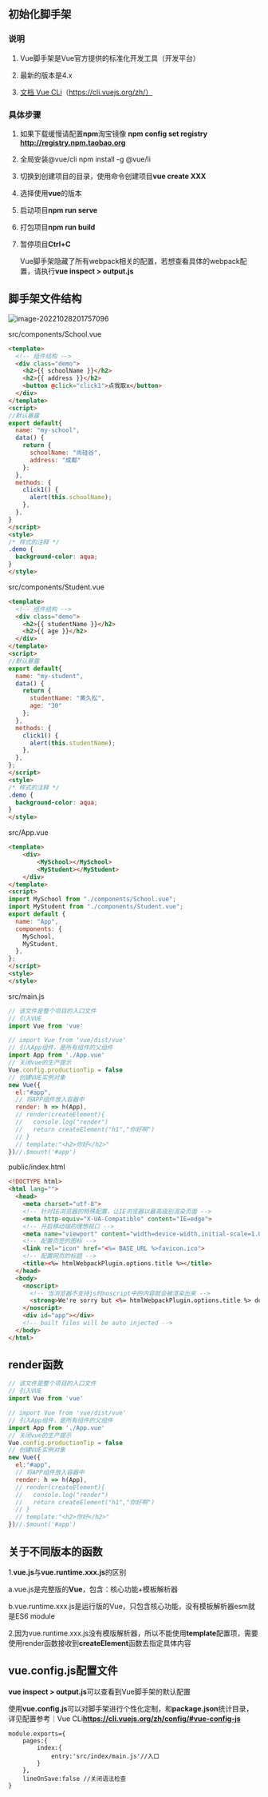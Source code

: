 ## 初始化脚手架

### 说明

1. Vue脚手架是Vue官方提供的标准化开发工具（开发平台）

2. 最新的版本是4.x
3. [文档 Vue CLi](https://cli.vuejs.org/zh/)（https://cli.vuejs.org/zh/）

### 具体步骤

1. 如果下载缓慢请配置**npm**淘宝镜像 **npm config set registry http://registry.npm.taobao.org**

2. 全局安装@vue/cli npm install -g @vue/li

3. 切换到创建项目的目录，使用命令创建项目**vue create XXX**

4. 选择使用**vue**的版本

5. 启动项目**npm run serve**

6. 打包项目**npm run build**

7. 暂停项目**Ctrl+C**

   Vue脚手架隐藏了所有webpack相关的配置，若想查看具体的webpack配置，请执行**vue inspect > output.js**

## 脚手架文件结构

![image-20221028201757096](https://gitee.com/wowosong/pic-md/raw/master/202212151200013.png)

src/components/School.vue

```html
<template>
  <!-- 组件结构 -->
  <div class="demo">
    <h2>{{ schoolName }}</h2>
    <h2>{{ address }}</h2>
    <button @click="click1">点我取x</button>
  </div>
</template>
<script>
//默认暴露
export default{
  name: "my-school",
  data() {
    return {
      schoolName: "尚硅谷",
      address: "成都"
    };
  },
  methods: {
    click1() {
      alert(this.schoolName);
    },
  },
}
</script>
<style>
/* 样式的注释 */
.demo {
  background-color: aqua;
}
</style>
```

src/components/Student.vue

```html
<template>
  <!-- 组件结构 -->
  <div class="demo">
    <h2>{{ studentName }}</h2>
    <h2>{{ age }}</h2>
  </div>
</template>
<script>
//默认暴露
export default{
  name: "my-student",
  data() {
    return {
      studentName: "黄久松",
      age: "30"
    };
  },
  methods: {
    click1() {
      alert(this.studentName);
    },
  },
};
</script>
<style>
/* 样式的注释 */
.demo {
  background-color: aqua;
}
</style>
```

src/App.vue

```html
<template>
    <div>
        <MySchool></MySchool>
        <MyStudent></MyStudent>
    </div>
</template>
<script>
import MySchool from "./components/School.vue";
import MyStudent from "./components/Student.vue";
export default {
  name: "App",
  components: {
    MySchool,
    MyStudent,
  },
};
</script>
<style>
</style>
```

src/main.js

```javascript
// 该文件是整个项目的入口文件
// 引入VUE
import Vue from 'vue'

// import Vue from 'vue/dist/vue'
// 引入App组件，是所有组件的父组件
import App from './App.vue'
// 关闭vue的生产提示
Vue.config.productionTip = false
// 创建VUE实例对象
new Vue({
  el:"#app",
  // 将APP组件放入容器中
  render: h => h(App),
  // render(createElement){
  //   console.log("render")
  //   return createElement("h1","你好啊")
  // }
  // template:"<h2>你好</h2>"
})//.$mount('#app')

```

public/index.html

```html
<!DOCTYPE html>
<html lang="">
  <head>
    <meta charset="utf-8">
    <!-- 针对IE浏览器的特殊配置，让IE浏览器以最高级别渲染页面 -->
    <meta http-equiv="X-UA-Compatible" content="IE=edge">
    <!-- 开启移动端的理想视口 -->
    <meta name="viewport" content="width=device-width,initial-scale=1.0">
    <!-- 配置页签的图标 -->
    <link rel="icon" href="<%= BASE_URL %>favicon.ico">
    <!-- 配置网页的标题 -->
    <title><%= htmlWebpackPlugin.options.title %></title>
  </head>
  <body>
    <noscript>
      <!-- 当浏览器不支持js时noscript中的内容就会被渲染出来 -->
      <strong>We're sorry but <%= htmlWebpackPlugin.options.title %> doesn't work properly without JavaScript enabled. Please enable it to continue.</strong>
    </noscript>
    <div id="app"></div>
    <!-- built files will be auto injected -->
  </body>
</html>

```

## render函数

```javascript
// 该文件是整个项目的入口文件
// 引入VUE
import Vue from 'vue'

// import Vue from 'vue/dist/vue'
// 引入App组件，是所有组件的父组件
import App from './App.vue'
// 关闭vue的生产提示
Vue.config.productionTip = false
// 创建VUE实例对象
new Vue({
  el:"#app",
  // 将APP组件放入容器中
  render: h => h(App),
  // render(createElement){
  //   console.log("render")
  //   return createElement("h1","你好啊")
  // }
  // template:"<h2>你好</h2>"
})//.$mount('#app')

```

## 关于不同版本的函数

1.**vue.js**与**vue.runtime.xxx.js**的区别

​	a.vue.js是完整版的**Vue**，包含：核心功能+模板解析器

​	b.vue.runtime.xxx.js是运行版的Vue，只包含核心功能，没有模板解析器esm就是ES6 module

2.因为vue.runtime.xxx.js没有模版解析器，所以不能使用**template**配置项，需要使用render函数接收到**createElement**函数去指定具体内容

## vue.config.js配置文件

**vue inspect > output.js**可以查看到Vue脚手架的默认配置

使用**vue.config.js**可以对脚手架进行个性化定制，和**package.json**统计目录，详见配置参考｜Vue CLi**https://cli.vuejs.org/zh/config/#vue-config-js**

```
module.exports={
	pages:{
		index:{
			entry:'src/index/main.js'//入口
		}
	},
	lineOnSave:false //关闭语法检查
}
```

